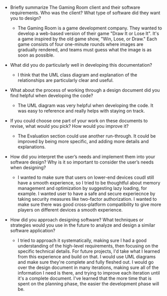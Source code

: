 - Briefly summarize The Gaming Room client and their software requirements. Who was the client? What type of software did they want you to design?
  - The Gaming Room is a game development company. They wanted to develop a web-based version of their game "Draw It or Lose It". It's a game inspired by the old game show, "Win, Lose, or Draw." Each game consists of four one-minute rounds where images are gradually rendered, and teams must guess what the image is as soon as possible.

- What did you do particularly well in developing this documentation?
  - I think that the UML class diagram and explanation of the relationships are particularly clear and useful.

- What about the process of working through a design document did you find helpful when developing the code?
  - The UML diagram was very helpful when developing the code. It was easy to reference and really helps with staying on track.

- If you could choose one part of your work on these documents to revise, what would you pick? How would you improve it?
  - The Evaluation section could use another run-through. It could be improved by being more specific, and adding more details and explanations.  

- How did you interpret the user’s needs and implement them into your software design? Why is it so important to consider the user’s needs when designing?
  - I wanted to make sure that users on lower-end devices coudl still have a smooth experience, so I tried to be thoughtful about memory management and optimization by suggesting lazy loading, for example. I wanted user to have a safe and secure experiecnce by taking security measures like two-factor authorization. I wanted to make sure there was good cross-platform compatibility to give more players on different devices a smooth experience.

- How did you approach designing software? What techniques or strategies would you use in the future to analyze and design a similar software application?
  - I tried to approach it systematically, making sure I had a good understanding of the high-level requirements, then focusing on the specific technical details. For future projects, I'd take what I learned from this experience and build on that. I would use UML diagrams and make sure they're complete and fully fleshed out. I would go over the design document in many iterations, making sure all of the information I need is there, and trying to improve each iteration until it's a complete document. I've learned that the more time that is spent on the planning phase, the easier the development phase will be.
